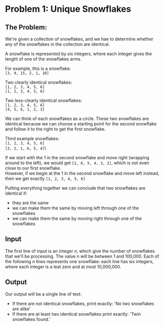 # Problem 1: Unique Snowflakes

## The Problem:
We're given a collection of snowflakes, and we hae to determine whether any of the snowflakes in the collection are identical.

A snowflake is represented by six integers, where each integer gives the lenght of one of the snowflakes arms. 

For example, this is a snowflake:\
`[3, 9, 15, 2, 1, 10]`

Two clearly identical snowflakes:\
`[1, 2, 3, 4, 5, 6]`\
`[1, 2, 3, 4, 5, 6]`

Two less-clearly identical snowflakes:\
`[1, 2, 3, 4, 5, 6]`\
`[4, 5, 6, 1, 2, 3]`

We can think of each snowlfakes as a circle. These two snowflakes are identical because we can choose a starting point for the second snowflake and follow it to the right to get the first snowflake. 

Third example snowflakes:\
`[1, 2, 3, 4, 5, 6]`\
`[3, 2, 1, 6, 5, 4]`\

If we start with the 1 in the second snowflake and move right (wrapping around to the left), we would get `[1, 6, 5, 4, 3, 2]`, which is not even close to our first snowflake.\
However, if we begin at the 1 in the second snowflake and move left instead, then we get exactly `[1, 2, 3, 4, 5, 6]`

Putting everything together we can conclude that two snowflakes are identical if:
- they are the same
- we can make them the same by moving left through one of the snowflakes
- we can make them the same by moving right through one of the snowflakes

## Input
The first line of input is an integer *n*, which give the number of snowflakes that we'll be processing. The value *n* will be between 1 and 100,000. Each of the following *n* lines represents one snowflake: each line has six integers, where each integer is a leat zero and at most 10,000,000.

## Output
Our output will be a single line of text:
- If there are not identical snowflakes, print exactly: 'No two snowflakes are alike'
- If there are at least two identical snowflakes print exactly: 'Twin snowflakes found.'